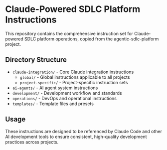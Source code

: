 # Claude-Powered SDLC Platform Instructions

This repository contains the comprehensive instruction set for Claude-powered SDLC platform operations, copied from the agentic-sdlc-platform project.

## Directory Structure

- `claude-integration/` - Core Claude integration instructions
  - `global/` - Global instructions applicable to all projects
  - `project-specific/` - Project-specific instruction sets
- `ai-agents/` - AI agent system instructions
- `development/` - Development workflow and standards
- `operations/` - DevOps and operational instructions
- `templates/` - Template files and presets

## Usage

These instructions are designed to be referenced by Claude Code and other AI development tools to ensure consistent, high-quality development practices across projects.